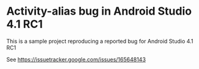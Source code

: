 # Activity-alias bug in Android Studio 4.1 RC1

This is a sample project reproducing a reported bug for Android Studio 4.1 RC1

See https://issuetracker.google.com/issues/165648143

